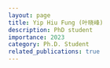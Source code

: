 ```yaml
---
layout: page
title: Yip Hiu Fung (叶晓峰)
description: PhD student
importance: 2023
category: Ph.D. Student
related_publications: true
---
```

